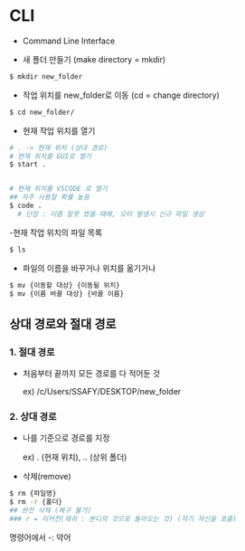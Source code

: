 # CLI
- Command Line Interface


- 새 폴더 만들기 (make directory = mkdir)
```bash
$ mkdir new_folder
```

- 작업 위치를 new_folder로 이동 (cd = change directory)
```bash
$ cd new_folder/
```

- 현재 작업 위치를 열기
```bash
# . -> 현재 위치 (상대 경로)
# 현재 위치를 GUI로 열기
$ start .


# 현재 위치를 VSCODE 로 열기
## 자주 사용할 확률 높음
$ code .
  # 단점 : 이름 잘못 썼을 때에, 오타 발생시 신규 파일 생성
```

-현재 작업 위치의 파일 목록
```bash
$ ls
```

- 파일의 이름을 바꾸거나 위치를 옮기거나
```bash
$ mv {이동할 대상} {이동될 위치}
$ mv {이름 바꿀 대상} {바꿀 이름}
```

## 상대 경로와 절대 경로
### 1. 절대 경로
- 처음부터 끝까지 모든 경로를 다 적어둔 것

    ex) /c/Users/SSAFY/DESKTOP/new_folder

### 2. 상대 경로
- 나를 기준으로 경로를 지정

    ex) . (현재 위치), .. (상위 폴더)


- 삭제(remove)
```bash
$ rm {파일명}
$ rm -r {폴더}
## 완전 삭제 (복구 불가)
### r = 리커전(재귀 : 본디의 것으로 돌아오는 것) (자기 자신을 호출)
```

명령어에서 -: 약어


